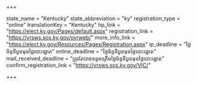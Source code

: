 +++

state_name = "Kentucky"
state_abbreviation = "ky"
registration_type = "online"
translationKey = "Kentucky"
hp_link = "https://elect.ky.gov/Pages/default.aspx"
registration_link = "https://vrsws.sos.ky.gov/ovrweb/"
more_info_link = "https://elect.ky.gov/Resources/Pages/Registration.aspx"
ip_deadline = "ថ្ងៃច័ន្ទទីបួនមុនថ្ងៃបោះឆ្នោត"
online_deadline = "ថ្ងៃច័ន្ទទីបួនមុនថ្ងៃបោះឆ្នោត"
mail_received_deadline = "ត្រូវតែបានទទួលត្រឹមថ្ងៃច័ន្ទទីបួនមុនថ្ងៃបោះឆ្នោត"
confirm_registration_link = "https://vrsws.sos.ky.gov/VIC/"

+++